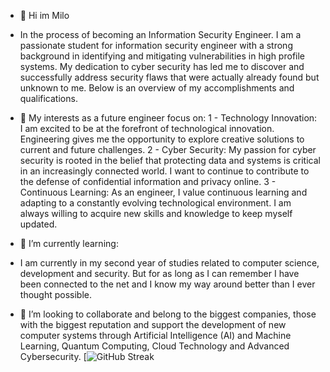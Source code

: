 - 👋 Hi im Milo
- In the process of becoming an Information Security Engineer.
  I am a passionate student for information security engineer with a strong background in identifying and mitigating 
  vulnerabilities in high profile systems. My dedication to cyber security has led me to discover and successfully address
  security flaws that were actually already found but unknown to me. Below is an overview of my accomplishments and qualifications.
  
- 👀  My interests as a future engineer focus on:
  1 - Technology Innovation: I am excited to be at the forefront of technological innovation. Engineering gives me the opportunity to explore creative solutions to current and future challenges.
  2 - Cyber Security: My passion for cyber security is rooted in the belief that protecting data and systems is critical in an increasingly connected world. I want to continue to contribute to the defense of confidential information and privacy online.
  3 - Continuous Learning: As an engineer, I value continuous learning and adapting to a constantly evolving technological environment. I am always willing to acquire new skills and knowledge to keep myself updated.
  
- 🌱 I’m currently learning:
- I am currently in my second year of studies related to computer science, development and security. 
  But for as long as I can remember I have been connected to the net and I know my way around better than I ever thought possible.
  
- 💞️ I’m looking to collaborate and belong to the biggest companies, those with the biggest reputation and support the development of new computer systems
      through Artificial Intelligence (AI) and Machine Learning, Quantum Computing, Cloud Technology and Advanced Cybersecurity.
[![GitHub Streak]()
